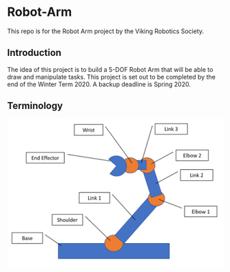 # Robot-Arm
This repo is for the Robot Arm project by the Viking Robotics Society.

## Introduction
The idea of this project is to build a 5-DOF Robot Arm that will be able to draw and manipulate tasks. This project is set out to be completed by the end of the Winter Term 2020. A backup deadline is Spring 2020.

## Terminology

![Robot Arm Terminology](terminology.png)
